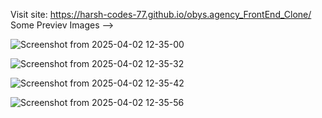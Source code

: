Visit site: https://harsh-codes-77.github.io/obys.agency_FrontEnd_Clone/
Some Previev Images -->

![Screenshot from 2025-04-02 12-35-00](https://github.com/user-attachments/assets/4e65468a-9d30-4929-8753-5fb80fd851fb)

![Screenshot from 2025-04-02 12-35-32](https://github.com/user-attachments/assets/e28d24b5-c393-4931-81ab-57a1ee81d21c)

![Screenshot from 2025-04-02 12-35-42](https://github.com/user-attachments/assets/abaacd8c-a0cc-4726-8146-b84cc28444ce)

![Screenshot from 2025-04-02 12-35-56](https://github.com/user-attachments/assets/43df6e69-4288-45eb-b66c-b3e7e7f7a9ca)
